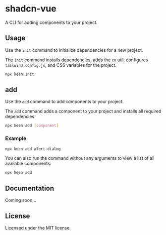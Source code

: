 # shadcn-vue

A CLI for adding components to your project.

## Usage

Use the `init` command to initialize dependencies for a new project.

The `init` command installs dependencies, adds the `cn` util, configures `tailwind.config.js`, and CSS variables for the project.

```bash
npx keen init
```

## add

Use the `add` command to add components to your project.

The `add` command adds a component to your project and installs all required dependencies.

```bash
npx keen add [component]
```

### Example

```bash
npx keen add alert-dialog
```

You can also run the command without any arguments to view a list of all available components:

```bash
npx keen add
```

## Documentation

Coming soon...

## License

Licensed under the MIT license
